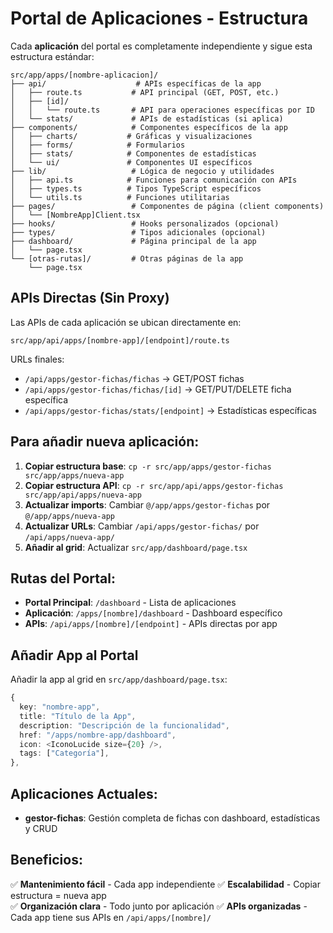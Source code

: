 # Portal de Aplicaciones - Estructura

Cada **aplicación** del portal es completamente independiente y sigue esta estructura estándar:

```
src/app/apps/[nombre-aplicacion]/
├── api/                    # APIs específicas de la app
│   ├── route.ts           # API principal (GET, POST, etc.)
│   ├── [id]/
│   │   └── route.ts       # API para operaciones específicas por ID
│   └── stats/             # APIs de estadísticas (si aplica)
├── components/            # Componentes específicos de la app
│   ├── charts/           # Gráficas y visualizaciones
│   ├── forms/            # Formularios
│   ├── stats/            # Componentes de estadísticas
│   └── ui/               # Componentes UI específicos
├── lib/                   # Lógica de negocio y utilidades
│   ├── api.ts            # Funciones para comunicación con APIs
│   ├── types.ts          # Tipos TypeScript específicos
│   └── utils.ts          # Funciones utilitarias
├── pages/                 # Componentes de página (client components)
│   └── [NombreApp]Client.tsx
├── hooks/                 # Hooks personalizados (opcional)
├── types/                 # Tipos adicionales (opcional)
├── dashboard/             # Página principal de la app
│   └── page.tsx
└── [otras-rutas]/         # Otras páginas de la app
    └── page.tsx
```

## APIs Directas (Sin Proxy)

Las APIs de cada aplicación se ubican directamente en:

```
src/app/api/apps/[nombre-app]/[endpoint]/route.ts
```

URLs finales:
- `/api/apps/gestor-fichas/fichas` → GET/POST fichas
- `/api/apps/gestor-fichas/fichas/[id]` → GET/PUT/DELETE ficha específica
- `/api/apps/gestor-fichas/stats/[endpoint]` → Estadísticas específicas

## Para añadir nueva aplicación:

1. **Copiar estructura base**: `cp -r src/app/apps/gestor-fichas src/app/apps/nueva-app`
2. **Copiar estructura API**: `cp -r src/app/api/apps/gestor-fichas src/app/api/apps/nueva-app`
3. **Actualizar imports**: Cambiar `@/app/apps/gestor-fichas` por `@/app/apps/nueva-app`
4. **Actualizar URLs**: Cambiar `/api/apps/gestor-fichas/` por `/api/apps/nueva-app/`
5. **Añadir al grid**: Actualizar `src/app/dashboard/page.tsx`

## Rutas del Portal:

- **Portal Principal**: `/dashboard` - Lista de aplicaciones
- **Aplicación**: `/apps/[nombre]/dashboard` - Dashboard específico
- **APIs**: `/api/apps/[nombre]/[endpoint]` - APIs directas por app

## Añadir App al Portal

Añadir la app al grid en `src/app/dashboard/page.tsx`:

```typescript
{
  key: "nombre-app",
  title: "Título de la App",
  description: "Descripción de la funcionalidad",
  href: "/apps/nombre-app/dashboard",
  icon: <IconoLucide size={20} />,
  tags: ["Categoría"],
},
```

## Aplicaciones Actuales:

- **gestor-fichas**: Gestión completa de fichas con dashboard, estadísticas y CRUD

## Beneficios:

✅ **Mantenimiento fácil** - Cada app independiente
✅ **Escalabilidad** - Copiar estructura = nueva app  
✅ **Organización clara** - Todo junto por aplicación
✅ **APIs organizadas** - Cada app tiene sus APIs en `/api/apps/[nombre]/`